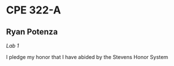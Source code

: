 # CPE 322-A
## Ryan Potenza
*Lab 1*

I pledge my honor that I have abided by the Stevens Honor System

